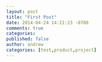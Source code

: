 ```yaml
---
layout: post
title: "First Post"
date: 2014-04-24 14:21:23 -0700
comments: true
categories: 
published: false
author: andrew
categories: [test,product,project]
---
```

